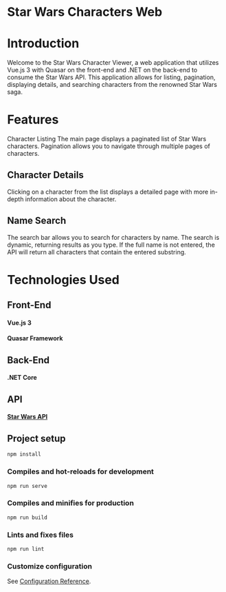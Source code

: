 # Star Wars Characters Web

# Introduction
Welcome to the Star Wars Character Viewer, a web application that utilizes Vue.js 3 with Quasar on the front-end and .NET on the back-end to consume the Star Wars API. This application allows for listing, pagination, displaying details, and searching characters from the renowned Star Wars saga.

# Features
Character Listing
The main page displays a paginated list of Star Wars characters. Pagination allows you to navigate through multiple pages of characters.

## Character Details
Clicking on a character from the list displays a detailed page with more in-depth information about the character.

## Name Search
The search bar allows you to search for characters by name. The search is dynamic, returning results as you type. If the full name is not entered, the API will return all characters that contain the entered substring.

# Technologies Used
## Front-End
#### Vue.js 3
#### Quasar Framework
## Back-End
#### .NET Core
## API
#### [Star Wars API](https://swapi.dev/)

## Project setup
```
npm install
```

### Compiles and hot-reloads for development
```
npm run serve
```

### Compiles and minifies for production
```
npm run build
```

### Lints and fixes files
```
npm run lint
```

### Customize configuration
See [Configuration Reference](https://cli.vuejs.org/config/).
